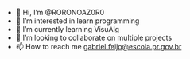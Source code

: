 - 👋 Hi, I’m @RORONOAZ0R0
- 👀 I’m interested in learn programming
- 🌱 I’m currently learning VisuAlg
- 💞️ I’m looking to collaborate on multiple projects
- 📫 How to reach me gabriel.feijo@escola.pr.gov.br

<!---
RORONOAZ0R0/RORONOAZ0R0 is a ✨ special ✨ repository because its `README.md` (this file) appears on your GitHub profile.
You can click the Preview link to take a look at your changes.
--->
